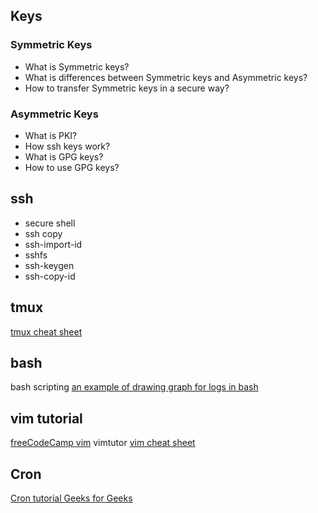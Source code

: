
## Keys

### Symmetric Keys

* What is Symmetric keys?
* What is differences between Symmetric keys and Asymmetric keys?
* How to transfer Symmetric keys in a secure way?

### Asymmetric Keys

* What is PKI?
* How ssh keys work?
* What is GPG keys?
* How to use GPG keys?


## ssh

* secure shell
* ssh copy
* ssh-import-id
* sshfs
* ssh-keygen
* ssh-copy-id

## tmux
[tmux cheat sheet](https://tmuxcheatsheet.com/)

## bash
bash scripting
[an example of drawing graph for logs in bash](https://youtu.be/hCklI2FEOLU?si=9q9wOOTCAU6OF0UZ)

## vim tutorial
[freeCodeCamp vim](https://youtu.be/RZ4p-saaQkc?si=1vC1KZy4znhZHlHy)
vimtutor
[vim cheat sheet](https://vim.rtorr.com/)

## Cron
[Cron tutorial Geeks for Geeks](https://www.geeksforgeeks.org/crontab-in-linux-with-examples/)
